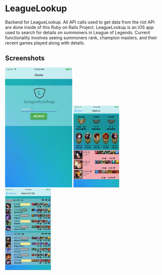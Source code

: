 # LeagueLookup
Backend for LeagueLookup.  All API calls used to get data from the riot API are done inside of this Ruby on Rails Project.  LeagueLookup is an iOS app used to search for details on summoners in League of Legends.  Current functionality involves seeing summoners rank, champion masters, and their recent games played along with details.

## Screenshots
<span><img src="/app/assets/images/screenshots/1.png" width="220"></span>
<span><img src="/app/assets/images/screenshots/2.png" width="150"></span>
<span><img src="/app/assets/images/screenshots/3.png" width="150"></span>